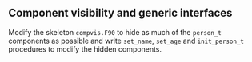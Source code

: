 ## Component visibility and generic interfaces

Modify the skeleton `compvis.F90` to hide as much of the `person_t`
components as possible and write `set_name`, `set_age` and
`init_person_t` procedures to modify the hidden components.
